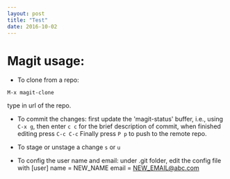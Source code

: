 ```yaml
---
layout: post
title: "Test"
date: 2016-10-02
---
```


# Magit usage:

  - To clone from a repo:

`M-x magit-clone`

type in url of the repo.

  - To commit the changes:
  first update the 'magit-status' buffer, i.e., using `C-x g`, 
  then enter `c c` for the brief description of commit, when finished editing press `C-c C-c`
  Finally press `P p` to push to the remote repo.
  
  - To stage or unstage a change
  `s` or `u`
  
  - To config the user name and email:
  under .git folder, edit the config file with
  [user]
	name = NEW_NAME
	email = NEW_EMAIL@abc.com



